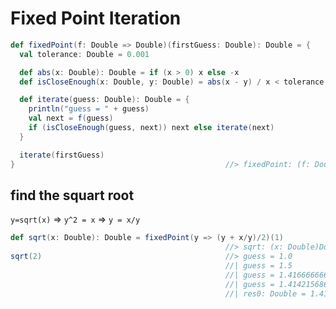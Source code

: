 # Fixed Point Iteration

```scala
def fixedPoint(f: Double => Double)(firstGuess: Double): Double = {
  val tolerance: Double = 0.001

  def abs(x: Double): Double = if (x > 0) x else -x
  def isCloseEnough(x: Double, y: Double) = abs(x - y) / x < tolerance

  def iterate(guess: Double): Double = {
    println("guess = " + guess)
    val next = f(guess)
    if (isCloseEnough(guess, next)) next else iterate(next)
  }

  iterate(firstGuess)
}                                               //> fixedPoint: (f: Double => Double)(firstGuess: Double)Double
```

## find the squart root
```y=sqrt(x)``` ⇒ ```y^2 = x``` ⇒ ```y = x/y```

```scala
def sqrt(x: Double): Double = fixedPoint(y => (y + x/y)/2)(1)
                                                //> sqrt: (x: Double)Double
sqrt(2)                                         //> guess = 1.0
                                                //| guess = 1.5
                                                //| guess = 1.4166666666666665
                                                //| guess = 1.4142156862745097
                                                //| res0: Double = 1.4142135623746899
```

